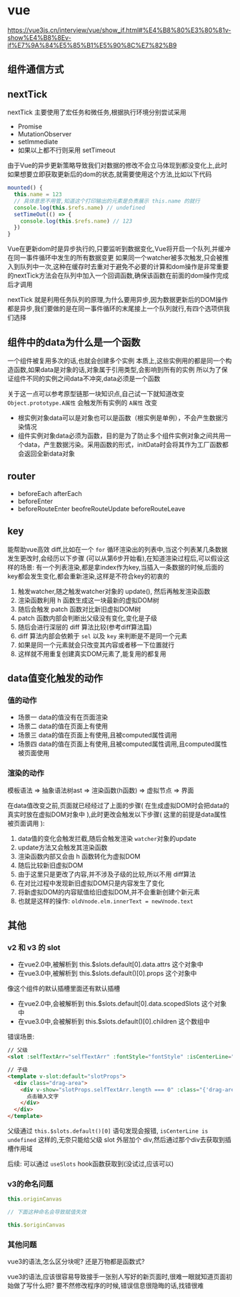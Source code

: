 # vue
<!-- ![框架简图](https://gitee.com/M-cheng-web/map-storage/raw/master/vue-img/12343ec292ca49588fee20ec003d4966_tplv-k3u1fbpfcp-watermark.webp) -->

https://vue3js.cn/interview/vue/show_if.html#%E4%B8%80%E3%80%81v-show%E4%B8%8Ev-if%E7%9A%84%E5%85%B1%E5%90%8C%E7%82%B9

## 组件通信方式

## nextTick
nextTick 主要使用了宏任务和微任务,根据执行环境分别尝试采用
+ Promise
+ MutationObserver
+ setImmediate
+ 如果以上都不行则采用 setTimeout

由于Vue的异步更新策略导致我们对数据的修改不会立马体现到都没变化上,此时如果想要立即获取更新后的dom的状态,就需要使用这个方法,比如以下代码
``` js
mounted() {
  this.name = 123
  // 具体意思不用管,知道这个打印输出的元素是负责展示 this.name 的就行
  console.log(this.$refs.name) // undefined
  setTimeOut(() => {
    console.log(this.$refs.name) // 123
  })
}
```

Vue在更新dom时是异步执行的,只要监听到数据变化,Vue将开启一个队列,并缓冲在同一事件循环中发生的所有数据变更
如果同一个watcher被多次触发,只会被推入到队列中一次,这种在缓存时去重对于避免不必要的计算和dom操作是非常重要的nextTick方法会在队列中加入一个回调函数,确保该函数在前面的dom操作完成后才调用

nextTick 就是利用任务队列的原理,为什么要用异步,因为数据更新后的DOM操作都是异步,我们要做的是在同一事件循环的末尾接上一个队列就行,有四个选项供我们选择

## 组件中的data为什么是一个函数
一个组件被复用多次的话,也就会创建多个实例
本质上,这些实例用的都是同一个构造函数,如果data是对象的话,对象属于引用类型,会影响到所有的实例
所以为了保证组件不同的实例之间data不冲突,data必须是一个函数

关于这一点可以参考原型链那一块知识点,自己试一下就知道改变 `Object.prototype.A属性` 会触发所有实例的 `A属性` 改变

+ 根实例对象data可以是对象也可以是函数（根实例是单例），不会产生数据污染情况
+ 组件实例对象data必须为函数，目的是为了防止多个组件实例对象之间共用一个data，产生数据污染。采用函数的形式，initData时会将其作为工厂函数都会返回全新data对象

## router
+ beforeEach afterEach
+ beforeEnter
+ beforeRouteEnter beofreRouteUpdate beforeRouteLeave

## key
能帮助vue高效 diff,比如在一个 `for` 循环渲染出的列表中,当这个列表某几条数据发生更改时,会经历以下步骤
(可以从第6步开始看),在知道渲染过程后,可以假设这样的场景: 有一个列表渲染,都是拿index作为key,当插入一条数据的时候,后面的key都会发生变化,都会重新渲染,这样是不符合key的初衷的

1. 触发watcher,随之触发watcher对象的 update(), 然后再触发渲染函数
2. 渲染函数利用 h 函数生成这一块最新的虚拟DOM树
3. 随后会触发 patch 函数对比新旧虚拟DOM树
4. patch 函数内部会判断出父级没有变化,变化是子级
5. 随后会进行深层的 diff 算法比较(参考diff算法篇)
6. diff 算法内部会依赖于 `sel` 以及 `key` 来判断是不是同一个元素
7. 如果是同一个元素就会只改变其内容或者移一下位置就行
8. 这样就不用重复创建真实DOM元素了,能复用的都复用

## data值变化触发的动作
### 值的动作
+ 场景一 data的值没有在页面渲染
+ 场景二 data的值在页面上有使用
+ 场景三 data的值在页面上有使用,且被computed属性调用
+ 场景四 data的值在页面上有使用,且被computed属性调用,且computed属性被页面使用

### 渲染的动作
模板语法 => 抽象语法树ast => 渲染函数(h函数) => 虚拟节点 => 界面

在data值改变之前,页面就已经经过了上面的步骤( 在生成虚拟DOM时会把data的真实时放在虚拟DOM对象中 ),此时更改会触发以下步骤( 这里的前提是data属性被页面调用 ):
1. data值的变化会触发拦截,随后会触发渲染 `watcher`对象的update
2. update方法又会触发其渲染函数
3. 渲染函数内部又会由 h 函数转化为虚拟DOM
4. 随后比较新旧虚拟DOM
5. 由于这里只是更改了内容,并不涉及子级的比较,所以不用 diff算法
6. 在对比过程中发现新旧虚拟DOM只是内容发生了变化
7. 将新虚拟DOM的内容赋值给旧虚拟DOM,并不会重新创建个新元素
8. 也就是这样的操作: `oldVnode.elm.innerText = newVnode.text`

## 其他
### v2 和 v3 的 slot
+ 在vue2.0中,被解析到 this.$slots.default[0].data.attrs 这个对象中
+ 在vue3.0中,被解析到 this.$slots.default()[0].props 这个对象中

像这个组件的默认插槽里面还有默认插槽

+ 在vue2.0中,会被解析到 this.$slots.default[0].data.scopedSlots 这个对象中
+ 在vue3.0中,会被解析到 this.$slots.default()[0].children 这个数组中

错误场景:
``` html
// 父级
<slot :selfTextArr="selfTextArr" :fontStyle="fontStyle" :isCenterLine="isCenterLine" />

// 子级
<template v-slot:default="slotProps">
  <div class="drag-area">
    <div v-show="slotProps.selfTextArr.length === 0" :class="{'drag-area-text': slotProps.isCenterLine}" :style="slotProps.fontStyle">
      点击输入文字
    </div>
  </div>
</template>
```

父级通过 `this.$slots.default()[0]` 语句发现会报错, `isCenterLine is undefined` 这样的,无奈只能给父级 slot 外层加个 div,然后通过那个div去获取到插槽作用域

后续: 可以通过 `useSlots` hook函数获取到(没试过,应该可以)

### v3的命名问题
``` js
this.originCanvas

// 下面这种命名会导致赋值失效

this.$originCanvas
```

### 其他问题
vue3的语法,怎么区分块呢? 还是万物都是函数式?

vue3的语法,应该很容易导致接手一张别人写好的新页面时,很难一眼就知道页面初始做了写什么把? 要不然修改程序的时候,错误信息很隐晦的话,找错很难
